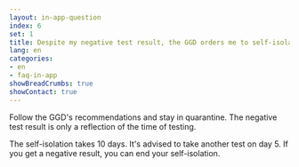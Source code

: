 ```yaml
---
layout: in-app-question
index: 6
set: 1
title: Despite my negative test result, the GGD orders me to self-isolate. What do I do?
lang: en
categories:
- en
- faq-in-app
showBreadCrumbs: true
showContact: true
---
```

Follow the GGD's recommendations and stay in quarantine. The negative test result is only a reflection of the time of testing. 

The self-isolation takes 10 days. It's advised to take another test on day 5. If you get a negative result, you can end your self-isolation. 
